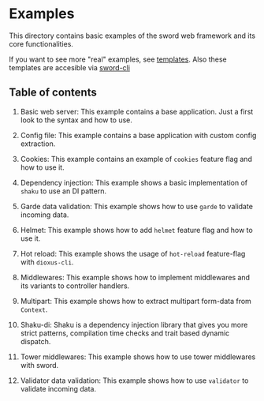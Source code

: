 # Examples

This directory contains basic examples of the sword web framework and its core functionalities.

If you want to see more "real" examples, see [templates](https://github.com/sword-framework/templates.git). Also these templates are accesible via [sword-cli](https://github.com/sword-framework/sword-cli.git)

## Table of contents

1. Basic web server: This example contains a base application. Just a first look to the syntax and how to use.

2. Config file: This example contains a base application with custom config extraction.

3. Cookies: This example contains an example of `cookies` feature flag and how to use it.

4. Dependency injection: This example shows a basic implementation of `shaku` to use an DI pattern.

5. Garde data validation: This example shows how to use `garde` to validate incoming data.

6. Helmet: This example shows how to add `helmet` feature flag and how to use it.

7. Hot reload: This example shows the usage of `hot-reload` feature-flag with `dioxus-cli`.

8. Middlewares: This example shows how to implement middlewares and its variants to controller handlers.

9. Multipart: This example shows how to extract multipart form-data from `Context`.

10. Shaku-di: Shaku is a dependency injection library that gives you more strict patterns, compilation time checks and trait based dynamic dispatch.

11. Tower middlewares: This example shows how to use tower middlewares with sword.

12. Validator data validation: This example shows how to use `validator` to validate incoming data.
